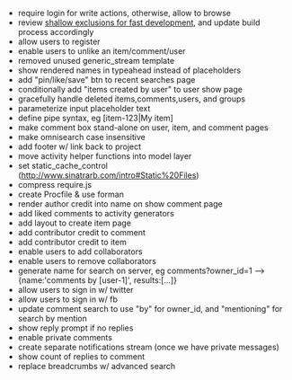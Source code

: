 - require login for write actions, otherwise, allow to browse
- review [shallow exclusions for fast development](http://requirejs.org/docs/optimization.html#shallow), and update build process accordingly
- allow users to register
- enable users to unlike an item/comment/user
- removed unused generic_stream template
- show rendered names in typeahead instead of placeholders
- add "pin/like/save" btn to recent searches page
- conditionally add "items created by user" to user show page
- gracefully handle deleted items,comments,users, and groups
- parameterize input placeholder text
- define pipe syntax, eg [item-123|My item]
- make comment box stand-alone on user, item, and comment pages
- make omnisearch case insensitive
- add footer w/ link back to project
- move activity helper functions into model layer
- set static_cache_control (http://www.sinatrarb.com/intro#Static%20Files)
- compress require.js
- create Procfile & use forman
- render author credit into name on show comment page
- add liked comments to activity generators
- add layout to create item page
- add contributor credit to comment
- add contributor credit to item
- enable users to add collaborators
- enable users to remove collaborators
- generate name for search on server, eg comments?owner_id=1 --> {name:'comments by [user-1]', results:[...]}
- allow users to sign in w/ twitter
- allow users to sign in w/ fb
- update comment search to use "by" for owner_id, and "mentioning" for search by mention
- show reply prompt if no replies
- enable private comments
- create separate notifications stream (once we have private messages)
- show count of replies to comment
- replace breadcrumbs w/ advanced search


